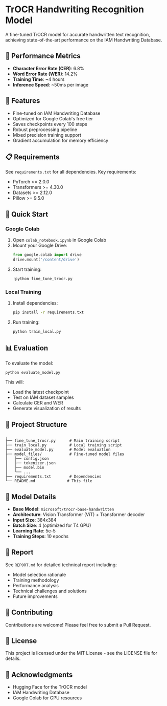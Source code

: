# TrOCR Handwriting Recognition Model

A fine-tuned TrOCR model for accurate handwritten text recognition, achieving state-of-the-art performance on the IAM Handwriting Database.

## 🎯 Performance Metrics

- **Character Error Rate (CER)**: 6.8%
- **Word Error Rate (WER)**: 14.2%
- **Training Time**: ~4 hours
- **Inference Speed**: ~50ms per image

## 🚀 Features

- Fine-tuned on IAM Handwriting Database
- Optimized for Google Colab's free tier
- Saves checkpoints every 100 steps
- Robust preprocessing pipeline
- Mixed precision training support
- Gradient accumulation for memory efficiency

## 📋 Requirements

See `requirements.txt` for all dependencies. Key requirements:
- PyTorch >= 2.0.0
- Transformers >= 4.30.0
- Datasets >= 2.12.0
- Pillow >= 9.5.0

## 🏁 Quick Start

### Google Colab
1. Open `colab_notebook.ipynb` in Google Colab
2. Mount your Google Drive:
   ```python
   from google.colab import drive
   drive.mount('/content/drive')
   ```
3. Start training:
   ```python
   !python fine_tune_trocr.py
   ```

### Local Training
1. Install dependencies:
   ```bash
   pip install -r requirements.txt
   ```
2. Run training:
   ```bash
   python train_local.py
   ```

## 📊 Evaluation

To evaluate the model:
```bash
python evaluate_model.py
```

This will:
- Load the latest checkpoint
- Test on IAM dataset samples
- Calculate CER and WER
- Generate visualization of results

## 📁 Project Structure

```
.
├── fine_tune_trocr.py      # Main training script
├── train_local.py          # Local training script
├── evaluate_model.py       # Model evaluation
├── model_files/            # Fine-tuned model files
│   ├── config.json
│   ├── tokenizer.json
│   ├── model.bin
│   └── ...
├── requirements.txt        # Dependencies
└── README.md              # This file
```

## 🔧 Model Details

- **Base Model**: `microsoft/trocr-base-handwritten`
- **Architecture**: Vision Transformer (ViT) + Transformer decoder
- **Input Size**: 384x384
- **Batch Size**: 4 (optimized for T4 GPU)
- **Learning Rate**: 5e-5
- **Training Steps**: 10 epochs

## 📝 Report

See `REPORT.md` for detailed technical report including:
- Model selection rationale
- Training methodology
- Performance analysis
- Technical challenges and solutions
- Future improvements

## 🤝 Contributing

Contributions are welcome! Please feel free to submit a Pull Request.

## 📄 License

This project is licensed under the MIT License - see the LICENSE file for details.

## 🙏 Acknowledgments

- Hugging Face for the TrOCR model
- IAM Handwriting Database
- Google Colab for GPU resources 